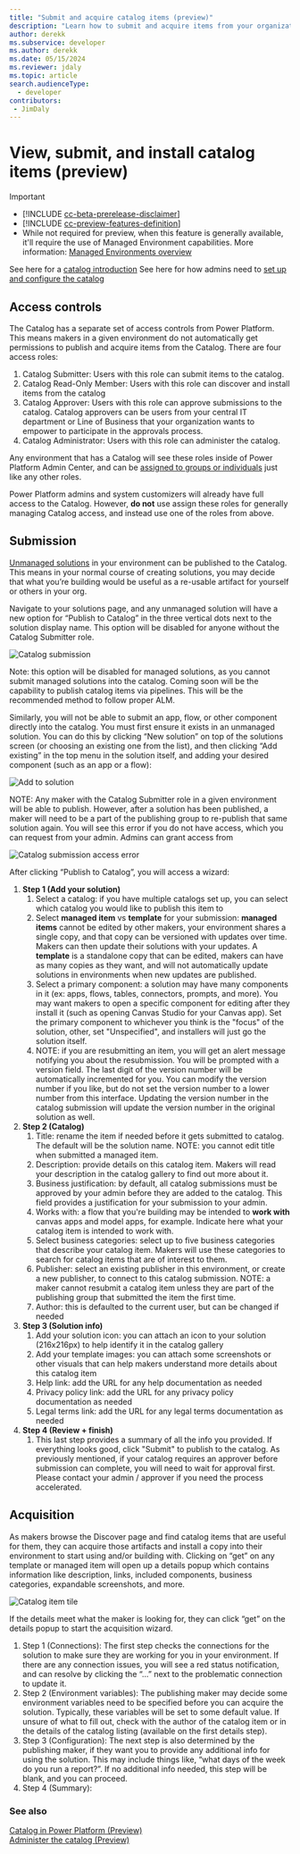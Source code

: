 ```yaml
---
title: "Submit and acquire catalog items (preview)"
description: "Learn how to submit and acquire items from your organization's catalog."
author: derekk
ms.subservice: developer
ms.author: derekk
ms.date: 05/15/2024
ms.reviewer: jdaly
ms.topic: article
search.audienceType: 
  - developer
contributors:
 - JimDaly
---
```

# View, submit, and install catalog items (preview)

> [!IMPORTANT]
>
> - [!INCLUDE [cc-beta-prerelease-disclaimer](../includes/cc-beta-prerelease-disclaimer.md)]
> - [!INCLUDE [cc-preview-features-definition](../includes/cc-preview-features-definition.md)]
> - While not required for preview, when this feature is generally available, it'll require the use of Managed Environment capabilities. More information: [Managed Environments overview](../admin/managed-environment-overview.md)

See here for a [catalog introduction](power-platform/developer/catalog.md)
See here for how admins need to [set up and configure the catalog](power-platform/developer/administer-catalog.md)

## Access controls 

The Catalog has a separate set of access controls from Power Platform. This means makers in a given environment do not automatically get permissions to publish and acquire items from the Catalog. There are four access roles: 

1. Catalog Submitter: Users with this role can submit items to the catalog. 
2. Catalog Read-Only Member: Users with this role can discover and install items from the catalog 
3. Catalog Approver: Users with this role can approve submissions to the catalog. Catalog approvers can be users from your central IT department or Line of Business that your organization wants to empower to participate in the approvals process. 
4. Catalog Administrator: Users with this role can administer the catalog. 

Any environment that has a Catalog will see these roles inside of Power Platform Admin Center, and can be [assigned to groups or individuals](https://learn.microsoft.com/en-us/power-platform/admin/security-roles-privileges) just like any other roles. 

Power Platform admins and system customizers will already have full access to the Catalog. However, **do not** use assign these roles for generally managing Catalog access, and instead use one of the roles from above. 

## Submission 

[Unmanaged solutions](https://learn.microsoft.com/en-us/power-platform/alm/solution-concepts-alm?source=recommendations#managed-and-unmanaged-solutions) in your environment can be published to the Catalog. This means in your normal course of creating solutions, you may decide that what you’re building would be useful as a re-usable artifact for yourself or others in your org. 

Navigate to your solutions page, and any unmanaged solution will have a new option for “Publish to Catalog” in the three vertical dots next to the solution display name. This option will be disabled for anyone without the Catalog Submitter role. 

![Catalog submission](power-platform/developer/media/catalog_submission.png)

Note: this option will be disabled for managed solutions, as you cannot submit managed solutions into the catalog. Coming soon will be the capability to publish catalog items via pipelines. This will be the recommended method to follow proper ALM. 

Similarly, you will not be able to submit an app, flow, or other component directly into the catalog. You must first ensure it exists in an unmanaged solution. You can do this by clicking “New solution” on top of the solutions screen (or choosing an existing one from the list), and then clicking “Add existing” in the top menu in the solution itself, and adding your desired component (such as an app or a flow): 

![Add to solution](power-platform/developer/media/add_to_solution.png)

NOTE: Any maker with the Catalog Submitter role in a given environment will be able to publish. However, after a solution has been published, a maker will need to be a part of the publishing group to re-publish that same solution again. You will see this error if you do not have access, which you can request from your admin. Admins can grant access from  

![Catalog submission access error](power-platform/developer/media/access_error_submission.png)

After clicking “Publish to Catalog”, you will access a wizard: 

1. **Step 1 (Add your solution)**
   1. Select a catalog: if you have multiple catalogs set up, you can select which catalog you would like to publish this item to
   2. Select **managed item** vs **template** for your submission: **managed items** cannot be edited by other makers, your environment shares a single copy, and that copy can be versioned with updates over time. Makers can then update their solutions with your updates. A **template** is a standalone copy that can be edited, makers can have as many copies as they want, and will not automatically update solutions in environments when new updates are published.
   3. Select a primary component: a solution may have many components in it (ex: apps, flows, tables, connectors, prompts, and more). You may want makers to open a specific component for editing after they install it (such as opening Canvas Studio for your Canvas app). Set the primary component to whichever you think is the "focus" of the solution, other, set "Unspecified", and installers will just go the solution itself.
   4. NOTE: if you are resubmitting an item, you will get an alert message notifying you about the resubmission. You will be prompted with a version field. The last digit of the version number will be automatically incremented for you. You can modify the version number if you like, but do not set the version number to a lower number from this interface. Updating the version number in the catalog submission will update the version number in the original solution as well. 
2. **Step 2 (Catalog)**
   1. Title: rename the item if needed before it gets submitted to catalog. The default will be the solution name. NOTE: you cannot edit title when submitted a managed item.
   2. Description: provide details on this catalog item. Makers will read your description in the catalog gallery to find out more about it.
   3. Business justification: by default, all catalog submissions must be approved by your admin before they are added to the catalog. This field provides a justification for your submission to your admin.
   4. Works with: a flow that you're building may be intended to **work with** canvas apps and model apps, for example. Indicate here what your catalog item is intended to work with.
   5. Select business categories: select up to five business categories that describe your catalog item. Makers will use these categories to search for catalog items that are of interest to them.
   6. Publisher: select an existing publisher in this environment, or create a new publisher, to connect to this catalog submission. NOTE: a maker cannot resubmit a catalog item unless they are part of the publishing group that submitted the item the first time.
   7. Author: this is defaulted to the current user, but can be changed if needed
3. **Step 3 (Solution info)**
   1. Add your solution icon: you can attach an icon to your solution (216x216px) to help identify it in the catalog gallery
   2. Add your template images: you can attach some screenshots or other visuals that can help makers understand more details about this catalog item
   3. Help link: add the URL for any help documentation as needed
   4. Privacy policy link: add the URL for any privacy policy documentation as needed
   5. Legal terms link: add the URL for any legal terms documentation as needed
4. **Step 4 (Review + finish)**
   1. This last step provides a summary of all the info you provided. If everything looks good, click "Submit" to publish to the catalog. As previously mentioned, if your catalog requires an approver before submission can complete, you will need to wait for approval first. Please contact your admin / approver if you need the process accelerated.
  
## Acquisition

As makers browse the Discover page and find catalog items that are useful for them, they can acquire those artifacts and install a copy into their environment to start using and/or building with. Clicking on “get” on any template or managed item will open up a details popup which contains information like description, links, included components, business categories, expandable screenshots, and more.

![Catalog item tile](power-platform/developer/media/catalog_item.png)

If the details meet what the maker is looking for, they can click “get” on the details popup to start the acquisition wizard. 

1. Step 1 (Connections): The first step checks the connections for the solution to make sure they are working for you in your environment. If there are any connection issues, you will see a red status notification, and can resolve by clicking the “...” next to the problematic connection to update it.
2. Step 2 (Environment variables): The publishing maker may decide some environment variables need to be specified before you can acquire the solution. Typically, these variables will be set to some default value. If unsure of what to fill out, check with the author of the catalog item or in the details of the catalog listing (available on the first details step).
3. Step 3 (Configuration): The next step is also determined by the publishing maker, if they want you to provide any additional info for using the solution. This may include things like, “what days of the week do you run a report?”. If no additional info needed, this step will be blank, and you can proceed.
4. Step 4 (Summary): 



### See also

[Catalog in Power Platform (Preview)](catalog.md)<br />
[Administer the catalog (Preview)](administer-catalog.md)
